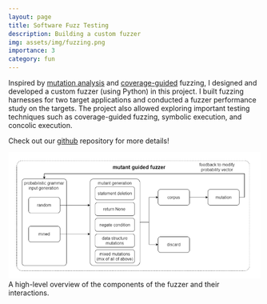 ```yaml
---
layout: page
title: Software Fuzz Testing 
description: Building a custom fuzzer 
img: assets/img/fuzzing.png
importance: 3
category: fun 
---
```


Inspired by [mutation analysis](https://www.fuzzingbook.org/html/MutationAnalysis.html) and [coverage-guided](https://www.fuzzingbook.org/html/Coverage.html) fuzzing, I designed and developed a custom fuzzer (using Python) in this project. I built fuzzing harnesses for two target applications and conducted a fuzzer performance study on the targets. The project also allowed exploring important testing techniques such as coverage-guided fuzzing, symbolic execution, and concolic execution.

Check out our <a href="https://github.com/avanitanna/CS293C-fuzzing-project">github</a> repository for more details!

<div class="row">
    <div class="col-sm mt-3 mt-md-0">
        <img src="assets/img/fuzzer-design.png" alt="example image" class="img-fluid rounded z-depth-1">
    </div>
</div>
<div class="caption">
    A high-level overview of the components of the fuzzer and their interactions.
</div>

<!-- ---
layout: page
title: Software Fuzz Testing 
description: Building a custom fuzzer 
img: assets/img/fuzzing.png
importance: 3
category: fun 
---

Inspired by [mutation analysis](https://www.fuzzingbook.org/html/MutationAnalysis.html) and [coverage-guided](https://www.fuzzingbook.org/html/Coverage.html) fuzzing, I designed and developed a custom fuzzer (using Python) in this project. I built a fuzzing harnesses for two target applications and conducted a fuzzer performance study on the targets. The project also allowed exploring important testing techniques such as coverage-guided fuzzing, symbolic execution and concolic execution. 

Check out our <a href="https://github.com/avanitanna/CS293C-fuzzing-project">github</a> repository for more details!

<div class="row">
    <div class="col-sm mt-3 mt-md-0">
        {% include figure.liquid path="assets/img/fuzzer-design.png" title="example image" class="img-fluid rounded z-depth-1" %}
    </div>
</div>
<div class="caption">
    A high level overview of the components of the fuzzer and their interactions.
</div>
 -->
